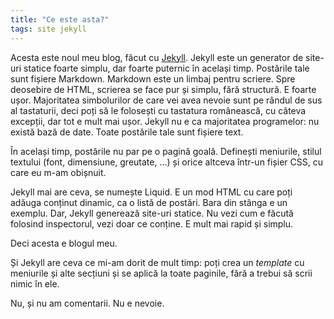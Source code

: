 ```yaml
---
title: "Ce este asta?"
tags: site jekyll
---
```


Acesta este noul meu blog, făcut cu [Jekyll](https://jekyllrb.com). Jekyll este un generator de site-uri statice foarte simplu, dar foarte puternic în același timp. Postările tale sunt fișiere Markdown. Markdown este un limbaj pentru scriere. Spre deosebire de HTML, scrierea se face pur și simplu, fără structură. E foarte ușor. Majoritatea simbolurilor de care vei avea nevoie sunt pe rândul de sus al tastaturii, deci poți să le folosești cu tastatura românească, cu câteva excepții, dar tot e mult mai ușor. Jekyll nu e ca majoritatea programelor: nu există bază de date. Toate postările tale sunt fișiere text.

În același timp, postările nu par pe o pagină goală. Definești meniurile, stilul textului (font, dimensiune, greutate, ...) și orice altceva într-un fișier CSS, cu care eu m-am obișnuit.

Jekyll mai are ceva, se numește Liquid. E un mod HTML cu care poți adăuga conținut dinamic, ca o listă de postări. Bara din stânga e un exemplu. Dar, Jekyll generează site-uri statice. Nu vezi cum e făcută folosind inspectorul, vezi doar ce conține. E mult mai rapid și simplu.

Deci acesta e blogul meu.

Și Jekyll are ceva ce mi-am dorit de mult timp: poți crea un *template* cu meniurile și alte secțiuni și se aplică la toate paginile, fără a trebui să scrii nimic în ele.

Nu, și nu am comentarii. Nu e nevoie.
